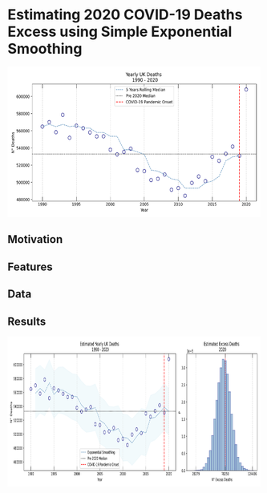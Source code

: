 # Estimating 2020 COVID-19 Deaths Excess using Simple Exponential Smoothing

<p align="center">
  <img width="600" height="300" src="https://github.com/vb690/learning_bayes/blob/main/examples/covid_exponential_smoothing/results/moving_average.png">
<p align="center">

## Motivation

## Features

## Data

## Results
    
<p align="center">
  <img width="900" height="300" src="https://github.com/vb690/learning_bayes/blob/main/examples/covid_exponential_smoothing/results/exp_smooth.png">
<p align="center">
    



